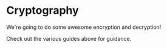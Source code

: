 # Cryptography

We're going to do some awesome encryption and decryption!

Check out the various guides above for guidance.